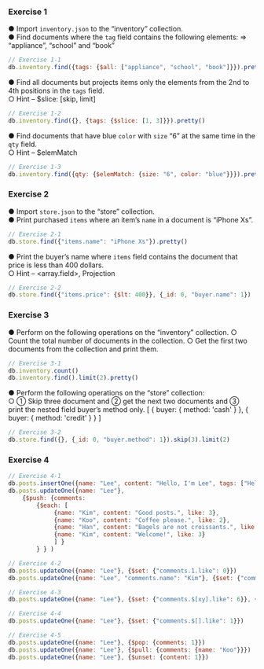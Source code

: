 ### Exercise 1
● Import `inventory.json` to the “inventory” collection.<br>
● Find documents where the `tag` field contains the following elements:
⇒ “appliance”, “school” and “book”
```javascript
// Exercise 1-1 
db.inventory.find({tags: {$all: ["appliance", "school", "book"]}}).pretty()
```
● Find all documents but projects items only the elements from the 2nd to 4th positions in the `tags` field.<br>
○ Hint – $slice: [skip, limit]
```javascript
// Exercise 1-2
db.inventory.find({}, {tags: {$slice: [1, 3]}}).pretty()
```
● Find documents that have blue `color` with `size` “6” at the same time in the `qty` field.<br>
○ Hint – $elemMatch
```javascript
// Exercise 1-3
db.inventory.find({qty: {$elemMatch: {size: "6", color: "blue"}}}).pretty()
```

### Exercise 2
● Import `store.json` to the “store” collection.<br>
● Print purchased `items` where an item’s `name` in a document is “iPhone Xs”.
```javascript
// Exercise 2-1
db.store.find({"items.name": "iPhone Xs"}).pretty()
```
● Print the buyer’s name where `items` field contains the document that price is less than 400 dollars.<br>
○ Hint – <array.field>, Projection
```javascript
// Exercise 2-2
db.store.find({"items.price": {$lt: 400}}, {_id: 0, "buyer.name": 1})
```

### Exercise 3 
● Perform on the following operations on the “inventory” collection.
○ Count the total number of documents in the collection.
○ Get the first two documents from the collection and print them.
```javascript
// Exercise 3-1
db.inventory.count()
db.inventory.find().limit(2).pretty()
```
● Perform the following operations on the “store” collection:<br>
○ ① Skip three document and ② get the next two documents and ③ print the nested field buyer’s 
method only.
[ { buyer: { method: 'cash' } }, { buyer: { method: 'credit' } } ]
```javascript
// Exercise 3-2
db.store.find({}, {_id: 0, "buyer.method": 1}).skip(3).limit(2)
```

### Exercise 4
```javascript
// Exercise 4-1
db.posts.insertOne({name: "Lee", content: "Hello, I'm Lee", tags: ["Hello", "Greet"]})
db.posts.updateOne({name: "Lee"},
    {$push: {comments:
        {$each: [
             {name: "Kim", content: "Good posts.", like: 3},
             {name: "Koo", content: "Coffee please.", like: 2},  
             {name: "Han", content: "Bagels are not croissants.", like: 1},
             {name: "Kim", content: "Welcome!", like: 3}
             ] }
        } } )

// Exercise 4-2
db.posts.updateOne({name: "Lee"}, {$set: {"comments.1.like": 0}})
db.posts.updateOne({name: "Lee", "comments.name": "Kim"}, {$set: {"comments.$.like": 5}})

// Exercise 4-3
db.posts.updateOne({name: "Lee"}, {$set: {"comments.$[xy].like": 6}}, {arrayFilters: [ { "xy.like": { $gte: 3 } } ] } )

// Exercise 4-4
db.posts.updateOne({name: "Lee"}, {$set: {"comments.$[].like": 1}})

// Exercise 4-5
db.posts.updateOne({name: "Lee"}, {$pop: {comments: 1}})
db.posts.updateOne({name: "Lee"}, {$pull: {comments: {name: "Koo"}}})
db.posts.updateOne({name: "Lee"}, {$unset: {content: 1}})
```
